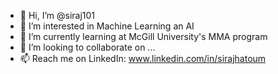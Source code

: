 - 👋 Hi, I’m @siraj101
- 👀 I’m interested in Machine Learning an AI
- 🌱 I’m currently learning at McGill University's MMA program
- 💞️ I’m looking to collaborate on ...
- 📫 Reach me on LinkedIn: www.linkedin.com/in/sirajhatoum

<!---
siraj101/siraj101 is a ✨ special ✨ repository because its `README.md` (this file) appears on your GitHub profile.
You can click the Preview link to take a look at your changes.
--->
